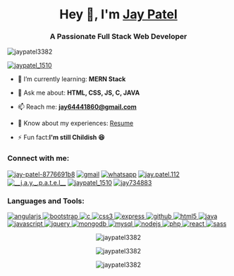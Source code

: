<h1 align="center">Hey 👋, I'm <a href="https://linkedin.com/in/jay-patel-8776691b8" target="_blank">Jay Patel</a></h1>
<h3 align="center">A Passionate Full Stack Web Developer</h3>
<!--<img align="right" alt="coding_img" width="200" src="https://i.gifer.com/origin/84/84d79f587caeee69caf306386ec3527d_w200.gif">-->


<p align="left"> <img src="https://komarev.com/ghpvc/?username=jaypatel3382&label=Profile%20views&color=0e75b6&style=flat" alt="jaypatel3382" /> </p>

<p align="left"> <a href="https://twitter.com/jaypatel_1510" target="blank"><img src="https://img.shields.io/twitter/follow/jaypatel_1510?logo=twitter&style=for-the-badge" alt="jaypatel_1510" /></a> </p>

- 🌱 I’m currently learning: **MERN Stack**

<!--- 👨‍💻 All of my projects are available at: **<a href="https://github.com/jaypatel3382" target="_blank">Github</a>**-->

- 💬 Ask me about: **HTML, CSS, JS, C, JAVA**

- 📫 Reach me: **jay64441860@gmail.com**

- 📄 Know about my experiences: [Resume](https://jaypatel3382.github.io/responsive-resume/)

- ⚡ Fun fact:**I'm still Childish 😆**

<h3 align="left">Connect with me:</h3>
<p align="left">
<a href="https://linkedin.com/in/jay-patel-8776691b8" target="blank"><img align="center" src="https://img.shields.io/badge/-LinkedIN-%230A66C2?style=for-the-badge&logo=linkedin" alt="jay-patel-8776691b8" /></a>
<a href="mailto:jay64441860@gmail.com" target="blank"><img align="center" src="https://img.shields.io/badge/-mail-%23EA4335?style=for-the-badge&logo=gmail&logoColor=white" alt="gmail" /></a>
<a href="https://api.whatsapp.com/send?phone=919328473489&text=Heyy Jay!%20got%20reference%20from%20GITHUB😁" target="blank"><img align="center" src="https://img.shields.io/badge/-whatsapp-%2325D366?style=for-the-badge&logo=whatsapp&logoColor=white" alt="whatsapp" /></a>
<a href="https://facebook.com/jay.patel.112" target="blank"><img align="center" src="https://img.shields.io/badge/-facebook-%231877F2?style=for-the-badge&logo=facebook&logoColor=white" alt="jay.patel.112" /></a>
<a href="https://instagram.com/__j.a.y._.p.a.t.e.l__" target="blank"><img align="center" src="https://img.shields.io/badge/-instagram-%23E4405F?style=for-the-badge&logo=instagram&logoColor=white" alt="__j.a.y._.p.a.t.e.l__" /></a>
<a href="https://twitter.com/jaypatel_1510" target="blank"><img align="center" src="https://img.shields.io/badge/-twitter-%231DA1F2?style=for-the-badge&logo=twitter&logoColor=white" alt="jaypatel_1510" /></a>
<a href="https://www.hackerrank.com/jay734883" target="blank"><img align="center" src="https://img.shields.io/badge/-hackerrank-%2300EA64?style=for-the-badge&logo=hackerrank&logoColor=white" alt="jay734883" /></a>
</p>

<h3 align="left">Languages and Tools:</h3>
</a> <a href="https://angular.io" target="_blank" rel="noreferrer"> <img src="https://img.shields.io/badge/-angularjs-%23E23237?style=for-the-badge&logo=angularjs&logoColor=white" alt="angularjs" /> </a> <a href="https://getbootstrap.com" target="_blank" rel="noreferrer"> <img src="https://img.shields.io/badge/-bootstrap-%237952B3?style=for-the-badge&logo=bootstrap&logoColor=white" alt="bootstrap" /> </a> <a href="https://www.cprogramming.com/" target="_blank" rel="noreferrer"> <img src="https://img.shields.io/badge/-c-%23A8B9CC?style=for-the-badge&logo=c&logoColor=white" alt="c"/> </a> <a href="https://www.w3schools.com/css/" target="_blank" rel="noreferrer"> <img src="https://img.shields.io/badge/-css3-%231572B6?style=for-the-badge&logo=css3&logoColor=white" alt="css3"/> </a> <a href="https://expressjs.com" target="_blank" rel="noreferrer"> <img src="https://img.shields.io/badge/-expressjs-%23000000?style=for-the-badge&logo=express&logoColor=white" alt="express"/> </a> <a href="https://www.github.com" target="_blank" rel="noreferrer"> <img src="https://img.shields.io/badge/-github-%23181717?style=for-the-badge&logo=github&logoColor=white" alt="github"/> </a>  <a href="https://www.w3.org/html/" target="_blank" rel="noreferrer"> <img src="https://img.shields.io/badge/-html5-%23E34F26?style=for-the-badge&logo=html5&logoColor=white" alt="html5"/> </a> <a href="https://www.java.com" target="_blank" rel="noreferrer"> <img src="https://img.shields.io/badge/-java-%2356347C?style=for-the-badge&logo=coffeescript&logoColor=white" alt="java"/> </a> <a href="https://developer.mozilla.org/en-US/docs/Web/JavaScript" target="_blank" rel="noreferrer"> <img src="https://img.shields.io/badge/-javascript-%23F7DF1E?style=for-the-badge&logo=javascript&logoColor=white" alt="javascript" /> </a> <a href="https://www.w3schools.com/jquery/default.asp" target="_blank" rel="noreferrer"> <img src="https://img.shields.io/badge/-jquery-%230769AD?style=for-the-badge&logo=jquery&logoColor=white" alt="jquery" /> </a> <a href="https://www.mongodb.com/" target="_blank" rel="noreferrer"> <img src="https://img.shields.io/badge/-mongodb-%2347A248?style=for-the-badge&logo=mongodb&logoColor=white" alt="mongodb" /> </a> <a href="https://www.mysql.com/" target="_blank" rel="noreferrer"> <img src="https://img.shields.io/badge/-mysql-%234479A1?style=for-the-badge&logo=mysql&logoColor=white" alt="mysql" /> </a> <a href="https://nodejs.org" target="_blank" rel="noreferrer"> <img src="https://img.shields.io/badge/-nodejs-%23339933?style=for-the-badge&logo=nodedotjs&logoColor=white" alt="nodejs" /> </a> <a href="https://www.php.net" target="_blank" rel="noreferrer"> <img src="https://img.shields.io/badge/-php-%23777BB4?style=for-the-badge&logo=php&logoColor=white" alt="php" /> </a> <a href="https://reactjs.org/" target="_blank" rel="noreferrer"> <img src="https://img.shields.io/badge/-reactjs-%2361DAFB?style=for-the-badge&logo=react&logoColor=white" alt="react" /> </a> <a href="https://sass-lang.com" target="_blank" rel="noreferrer"> <img src="https://img.shields.io/badge/-sass-%23CC6699?style=for-the-badge&logo=sass&logoColor=white" alt="sass" /> </a> </p>

<div align="center">
<p><img src="https://github-readme-stats.vercel.app/api?username=jaypatel3382&show_icons=true&locale=en&theme=dark&layout=compact" alt="jaypatel3382" /></p>

<p><img src="https://github-readme-streak-stats.herokuapp.com/?user=jaypatel3382&theme=dark" alt="jaypatel3382" /></p>

<p><img src="https://github-readme-stats.vercel.app/api?username=jaypatel3382&theme=dark&show_icons=true&locale=en" alt="jaypatel3382" /></p>
</div>

